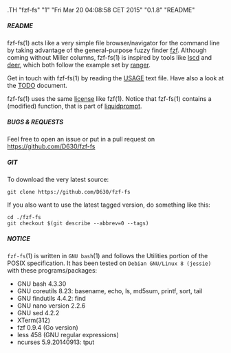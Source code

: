 .TH "fzf-fs" "1" "Fri Mar 20 04:08:58 CET 2015" "0.1.8" "README"

##### README

fzf-fs(1) acts like a very simple file browser/navigator for the command line by taking advantage of the general-purpose fuzzy finder [fzf](https://github.com/junegunn/fzf). Although coming without Miller columns, fzf-fs(1) is inspired by tools like [lscd](https://github.com/hut/lscd) and [deer](https://github.com/vifon/deer), which both follow the example set by [ranger](https://github.com/hut/ranger).

Get in touch with fzf-fs(1) by reading the [USAGE](../master/doc/USAGE.md) text file. Have also a look at the [TODO](../master/doc/TODO.md) document.

fzf-fs(1) uses the same [license](https://github.com/junegunn/fzf#license) like fzf(1). Notice that fzf-fs(1) contains a (modified) function, that is part of [liquidprompt](https://github.com/nojhan/liquidprompt/blob/master/liquidprompt).

##### BUGS & REQUESTS

Feel free to open an issue or put in a pull request on https://github.com/D630/fzf-fs

##### GIT

To download the very latest source:

```
git clone https://github.com/D630/fzf-fs
```

If you also want to use the latest tagged version, do something like this:

```
cd ./fzf-fs
git checkout $(git describe --abbrev=0 --tags)
```

##### NOTICE

`fzf-fs`(1) is written in `GNU bash`(1) and follows the Utilities portion of the POSIX specification. It has been tested on `Debian GNU/Linux 8 (jessie)` with these programs/packages:

- GNU bash 4.3.30
- GNU coreutils 8.23: basename, echo, ls, md5sum, printf, sort, tail
- GNU findutils 4.4.2: find
- GNU nano version 2.2.6
- GNU sed 4.2.2
- XTerm(312)
- fzf 0.9.4 (Go version)
- less 458 (GNU regular expressions)
- ncurses 5.9.20140913: tput
